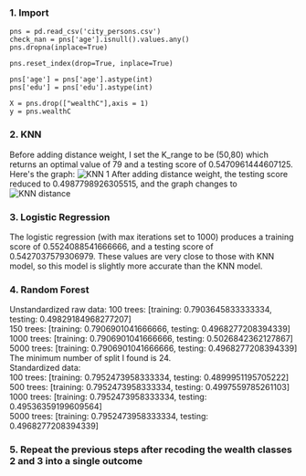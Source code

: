 ### 1. Import
```
pns = pd.read_csv('city_persons.csv')
check_nan = pns['age'].isnull().values.any()
pns.dropna(inplace=True)

pns.reset_index(drop=True, inplace=True)

pns['age'] = pns['age'].astype(int)
pns['edu'] = pns['edu'].astype(int)

X = pns.drop(["wealthC"],axis = 1)
y = pns.wealthC
```
### 2. KNN
Before adding distance weight, I set the K_range to be (50,80) which returns an optimal value of 79 and a testing score of 0.5470961444607125. Here's the graph:
![KNN 1](https://user-images.githubusercontent.com/78099480/115983887-949f8a00-a5d6-11eb-9218-068ccb9d3604.png)
After adding distance weight, the testing score reduced to 0.4987798926305515, and the graph changes to 
![KNN distance](https://user-images.githubusercontent.com/78099480/115984011-56ef3100-a5d7-11eb-9b71-7a1dda204443.png)
### 3. Logistic Regression
The logistic regression (with max iterations set to 1000) produces a training score of 0.5524088541666666, and a testing score of 0.5427037579306979. These values are very close to those with KNN model, so this model is slightly more accurate than the KNN model. 
### 4. Random Forest
Unstandardized raw data:
100 trees: [training: 0.7903645833333334, testing: 0.49829184968277207]   
150 trees: [training: 0.7906901041666666, testing: 0.4968277208394339]    
1000 trees: [training: 0.7906901041666666, testing: 0.5026842362127867]   
5000 trees: [training: 0.7906901041666666, testing: 0.4968277208394339]   
The minimum number of split I found is 24.    
Standardized data:    
100 trees: [training: 0.7952473958333334, testing: 0.4899951195705222]    
500 trees: [training: 0.7952473958333334, testing: 0.4997559785261103]    
1000 trees: [training: 0.7952473958333334, testing: 0.49536359199609564]   
5000 trees: [training: 0.7952473958333334, testing: 0.4968277208394339]    
### 5. Repeat the previous steps after recoding the wealth classes 2 and 3 into a single outcome
